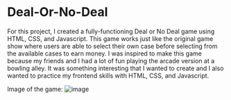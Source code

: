 # Deal-Or-No-Deal

For this project, I created a fully-functioning Deal or No Deal game using HTML, CSS, and Javascript. This game works just like the original game show where users are able to select their own case before selecting from the available cases to earn money. I was inspired to make this game because my friends and I had a lot of fun playing the arcade version at a bowling alley. It was something interesting that I wanted to create and I also wanted to practice my frontend skills with HTML, CSS, and Javascript.

Image of the game:
![image](https://github.com/K3nnneth/Deal-Or-No-Deal/assets/80609596/fa2c228a-3350-4c62-8c06-552e3f0027e2)
